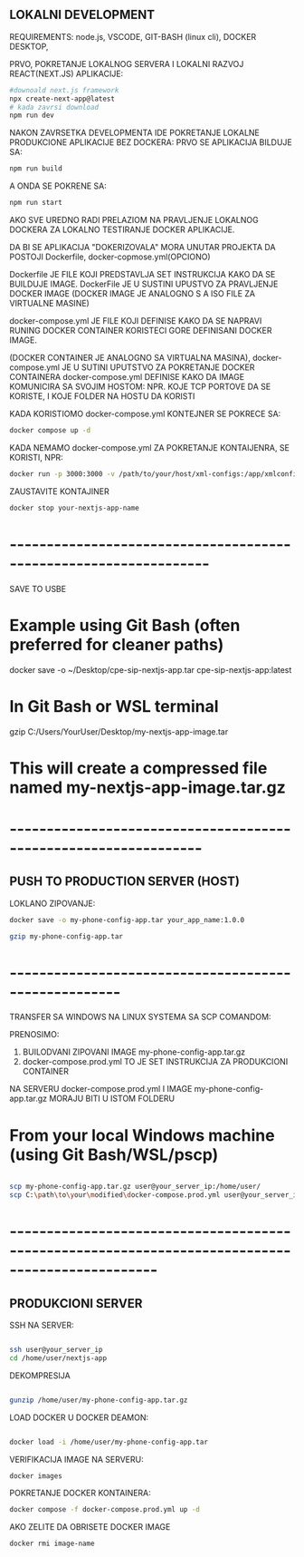 ## LOKALNI DEVELOPMENT

REQUIREMENTS: node.js, VSCODE, GIT-BASH (linux cli), DOCKER DESKTOP,

PRVO, POKRETANJE LOKALNOG SERVERA I LOKALNI RAZVOJ REACT(NEXT.JS) APLIKACIJE:

```bash
#downoald next.js framework
npx create-next-app@latest
# kada zavrsi download
npm run dev

```

NAKON ZAVRSETKA DEVELOPMENTA IDE POKRETANJE LOKALNE PRODUKCIONE APLIKACIJE BEZ DOCKERA:
PRVO SE APLIKACIJA BILDUJE SA:

```bash
npm run build

```

A ONDA SE POKRENE SA:

```bash
npm run start
```

AKO SVE UREDNO RADI PRELAZIOM NA PRAVLJENJE LOKALNOG DOCKERA ZA LOKALNO TESTIRANJE DOCKER APLIKACIJE.

DA BI SE APLIKACIJA "DOKERIZOVALA" MORA UNUTAR PROJEKTA DA POSTOJI Dockerfile, docker-copmose.yml(OPCIONO)

Dockerfile JE FILE KOJI PREDSTAVLJA SET INSTRUKCIJA KAKO DA SE BUILDUJE IMAGE.
DockerFile JE U SUSTINI UPUSTVO ZA PRAVLJENJE DOCKER IMAGE
(DOCKER IMAGE JE ANALOGNO S A ISO FILE ZA VIRTUALNE MASINE)

docker-compose.yml JE FILE KOJI DEFINISE KAKO DA SE NAPRAVI RUNING DOCKER CONTAINER KORISTECI GORE DEFINISANI DOCKER IMAGE.

(DOCKER CONTAINER JE ANALOGNO SA VIRTUALNA MASINA),
docker-compose.yml JE U SUTINI UPUTSTVO ZA POKRETANJE DOCKER CONTAINERA
docker-compose.yml DEFINISE KAKO DA IMAGE KOMUNICIRA SA SVOJIM HOSTOM: NPR. KOJE TCP PORTOVE DA SE KORISTE, I KOJE FOLDER NA HOSTU DA KORISTI

KADA KORISTIOMO docker-compose.yml KONTEJNER SE POKRECE SA:

```bash
docker compose up -d

```

KADA NEMAMO docker-compose.yml ZA POKRETANJE KONTAIJENRA, SE KORISTI, NPR:

```bash
docker run -p 3000:3000 -v /path/to/your/host/xml-configs:/app/xmlconfigs --name your-nextjs-app-name  your-nextjs-image-name

```

ZAUSTAVITE KONTAJINER

```bash
docker stop your-nextjs-app-name

```

# -----------------------------------------------------------------
SAVE TO USBE

# Example using Git Bash (often preferred for cleaner paths)
docker save -o ~/Desktop/cpe-sip-nextjs-app.tar cpe-sip-nextjs-app:latest

# In Git Bash or WSL terminal
gzip C:/Users/YourUser/Desktop/my-nextjs-app-image.tar
# This will create a compressed file named my-nextjs-app-image.tar.gz

# ----------------------------------------------------------------

## PUSH TO PRODUCTION SERVER (HOST)

LOKLANO ZIPOVANJE:

```bash
docker save -o my-phone-config-app.tar your_app_name:1.0.0

gzip my-phone-config-app.tar

```
# -----------------------------------------------------
TRANSFER SA WINDOWS NA LINUX SYSTEMA SA SCP COMANDOM:

PRENOSIMO:

1. BUILODVANI ZIPOVANI IMAGE my-phone-config-app.tar.gz
2. docker-compose.prod.yml TO JE SET INSTRUKCIJA ZA PRODUKCIONI CONTAINER

NA SERVERU docker-compose.prod.yml I IMAGE my-phone-config-app.tar.gz MORAJU BITI U ISTOM FOLDERU

# From your local Windows machine (using Git Bash/WSL/pscp)

```bash

scp my-phone-config-app.tar.gz user@your_server_ip:/home/user/
scp C:\path\to\your\modified\docker-compose.prod.yml user@your_server_ip:/home/user/nextjs-app/docker-compose.yml

```

# ------------------------------------------------------------------------------------------------

## PRODUKCIONI SERVER

SSH NA SERVER:

```bash

ssh user@your_server_ip
cd /home/user/nextjs-app

```

DEKOMPRESIJA

```bash

gunzip /home/user/my-phone-config-app.tar.gz
```

LOAD DOCKER U DOCKER DEAMON:

```bash

docker load -i /home/user/my-phone-config-app.tar
```

VERIFIKACIJA IMAGE NA SERVERU:

```bash
docker images
```

POKRETANJE DOCKER KONTAINERA:

```bash
docker compose -f docker-compose.prod.yml up -d
```

AKO ZELITE DA OBRISETE DOCKER IMAGE

```bash
docker rmi image-name
```
